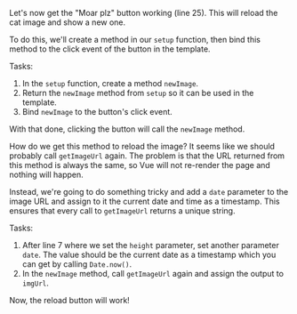 Let's now get the "Moar plz" button working (line 25). This will reload the cat image and show a new one.

To do this, we'll create a method in our `setup` function, then bind this method to the click event of the button in the template.

Tasks:

1. In the `setup` function, create a method `newImage`.
2. Return the `newImage` method from `setup` so it can be used in the template.
3. Bind `newImage` to the button's click event.

With that done, clicking the button will call the `newImage` method.

How do we get this method to reload the image? It seems like we should probably call `getImageUrl` again. The problem is that the URL returned from this method is always the same, so Vue will not re-render the page and nothing will happen.

Instead, we're going to do something tricky and add a `date` parameter to the image URL and assign to it the current date and time as a timestamp. This ensures that every call to `getImageUrl` returns a unique string.

Tasks:

1. After line 7 where we set the `height` parameter, set another parameter `date`. The value should be the current date as a timestamp which you can get by calling `Date.now()`.
2. In the `newImage` method, call `getImageUrl` again and assign the output to `imgUrl`.

Now, the reload button will work!
